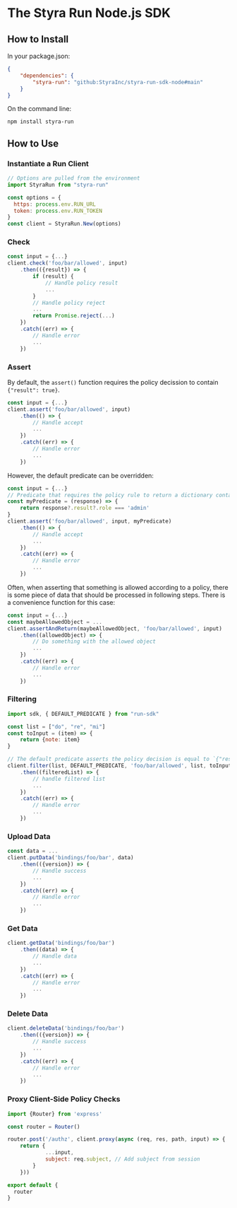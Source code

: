 # The Styra Run Node.js SDK

## How to Install

In your package.json:
```json
{
    "dependencies": {
        "styra-run": "github:StyraInc/styra-run-sdk-node#main"
    }
}
```

On the command line:
```
npm install styra-run
```

## How to Use

### Instantiate a Run Client

```javascript
// Options are pulled from the environment
import StyraRun from "styra-run"

const options = {
  https: process.env.RUN_URL
  token: process.env.RUN_TOKEN
}
const client = StyraRun.New(options)
```

### Check

```javascript
const input = {...}
client.check('foo/bar/allowed', input)
    .then(({result}) => {
        if (result) {
            // Handle policy result
            ...
        }
        // Handle policy reject
        ...
        return Promise.reject(...)
    })
    .catch((err) => {
        // Handle error
        ...
    })
```

### Assert

By default, the `assert()` function requires the policy decission to contain `{"result": true}`.

```javascript
const input = {...}
client.assert('foo/bar/allowed', input)
    .then(() => {
        // Handle accept
        ...
    })
    .catch((err) => {
        // Handle error
        ...
    })
```

However, the default predicate can be overridden:

```javascript
const input = {...}
// Predicate that requires the policy rule to return a dictionary containing a `{"role": "admin"}` entry.
const myPredicate = (response) => {
    return response?.result?.role === 'admin'
}
client.assert('foo/bar/allowed', input, myPredicate)
    .then(() => {
        // Handle accept
        ...
    })
    .catch((err) => {
        // Handle error
        ...
    })
```

Often, when asserting that something is allowed according to a policy, there is some piece of data that should be processed in following steps. There is a convenience function for this case:

```javascript
const input = {...}
const maybeAllowedObject = ...
client.assertAndReturn(maybeAllowedObject, 'foo/bar/allowed', input)
    .then((allowedObject) => {
        // Do something with the allowed object
        ...
    })
    .catch((err) => {
        // Handle error
        ...
    })
```

### Filtering

```javascript
import sdk, { DEFAULT_PREDICATE } from "run-sdk"

const list = ["do", "re", "mi"]
const toInput = (item) => {
    return {note: item}
}

// The default predicate asserts the policy decision is equal to `{"result": true}`
client.filter(list, DEFAULT_PREDICATE, 'foo/bar/allowed', list, toInput)
    .then((filteredList) => {
        // handle filtered list
        ...
    })
    .catch((err) => {
        // Handle error
        ...
    })
```

### Upload Data

```javascript
const data = ...
client.putData('bindings/foo/bar', data)
    .then(({version}) => {
        // Handle success
        ...
    })
    .catch((err) => {
        // Handle error
        ...
    })
```

### Get Data

```javascript
client.getData('bindings/foo/bar')
    .then((data) => {
        // Handle data
        ...
    })
    .catch((err) => {
        // Handle error
        ...
    })
```

### Delete Data

```javascript
client.deleteData('bindings/foo/bar')
    .then(({version}) => {
        // Handle success
        ...
    })
    .catch((err) => {
        // Handle error
        ...
    })
```

### Proxy Client-Side Policy Checks

```javascript
import {Router} from 'express'

const router = Router()

router.post('/authz', client.proxy(async (req, res, path, input) => {
    return {
            ...input,
            subject: req.subject, // Add subject from session
        }
    }))

export default {
  router
}
```
